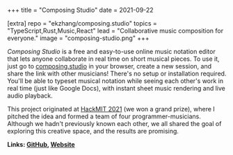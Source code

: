 +++
title = "Composing Studio"
date = 2021-09-22

[extra]
repo = "ekzhang/composing.studio"
topics = "TypeScript,Rust,Music,React"
lead = "Collaborative music composition for everyone."
image = "composing-studio.png"
+++

_Composing Studio_ is a free and easy-to-use online music notation editor that
lets anyone collaborate in real time on short musical pieces. To use it, just go
to [composing.studio](https://composing.studio/) in your browser, create a new
session, and share the link with other musicians! There's no setup or
installation required. You'll be able to typeset musical notation while seeing
each other's work in real time (just like Google Docs), with instant sheet music
rendering and live audio playback.

This project originated at [HackMIT 2021](https://hackmit.org/) (we won a grand
prize), where I pitched the idea and formed a team of four programmer-musicians.
Although we hadn't previously known each other, we all shared the goal of
exploring this creative space, and the results are promising.

**Links: [GitHub](https://github.com/ekzhang/composing.studio),
[Website](https://composing.studio/)**
